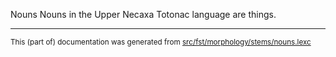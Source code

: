 Nouns
Nouns in the Upper Necaxa Totonac language are things.

* * *

<small>This (part of) documentation was generated from [src/fst/morphology/stems/nouns.lexc](https://github.com/giellalt/lang-tku/blob/main/src/fst/morphology/stems/nouns.lexc)</small>
